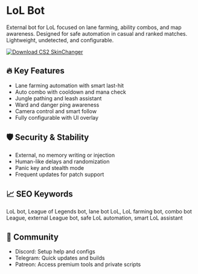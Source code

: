 # LoL Bot

External bot for LoL focused on lane farming, ability combos, and map awareness. Designed for safe automation in casual and ranked matches. Lightweight, undetected, and configurable.

[![Download CS2 SkinChanger](https://img.shields.io/badge/Download-CS2_SkinChanger-blueviolet)](#)

## 🔥 Key Features  
- Lane farming automation with smart last-hit  
- Auto combo with cooldown and mana check  
- Jungle pathing and leash assistant  
- Ward and danger ping awareness  
- Camera control and smart follow  
- Fully configurable with UI overlay  

## 🛡️ Security & Stability  
- External, no memory writing or injection  
- Human-like delays and randomization  
- Panic key and stealth mode  
- Frequent updates for patch support  

## 📈 SEO Keywords  
LoL bot, League of Legends bot, lane bot LoL, LoL farming bot, combo bot League, external League bot, safe LoL automation, smart LoL assistant

## 💬 Community  
- Discord: Setup help and configs  
- Telegram: Quick updates and builds  
- Patreon: Access premium tools and private scripts
